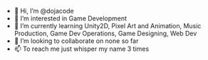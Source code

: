 - 👋 Hi, I’m @dojacode
- 👀 I’m interested in Game Development
- 🌱 I’m currently learning Unity2D, Pixel Art and Animation, Music Production, Game Dev Operations, Game Designing, Web Dev
- 💞️ I’m looking to collaborate on none so far
- 📫 To reach me just whisper my name 3 times

<!---
dojacode/dojacode is a ✨ special ✨ repository because its `README.md` (this file) appears on your GitHub profile.
You can click the Preview link to take a look at your changes.
--->
